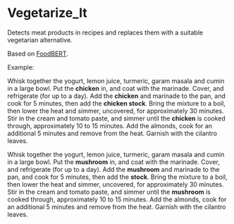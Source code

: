 # Vegetarize_It

Detects meat products in recipes and replaces them with a suitable vegetarian alternative.

Based on [FoodBERT](https://github.com/ChantalMP/Exploiting-Food-Embeddings-for-Ingredient-Substitution).

Example:

Whisk together the yogurt, lemon juice, turmeric, garam masala and cumin in a large bowl. Put the **chicken** in, and coat with the marinade. Cover, and refrigerate (for up to a day). Add the **chicken** and marinade to the pan, and cook for 5 minutes, then add the **chicken stock**. Bring the mixture to a boil, then lower the heat and simmer, uncovered, for approximately 30 minutes. Stir in the cream and tomato paste, and simmer until the **chicken** is cooked through, approximately 10 to 15 minutes. Add the almonds, cook for an additional 5 minutes and remove from the heat. Garnish with the cilantro leaves.

Whisk together the yogurt, lemon juice, turmeric, garam masala and cumin in a large bowl. Put the **mushroom** in, and coat with the marinade. Cover, and refrigerate (for up to a day). Add the **mushroom** and marinade to the pan, and cook for 5 minutes, then add the **stock**. Bring the mixture to a boil, then lower the heat and simmer, uncovered, for approximately 30 minutes. Stir in the cream and tomato paste, and simmer until the **mushroom** is cooked through, approximately 10 to 15 minutes. Add the almonds, cook for an additional 5 minutes and remove from the heat. Garnish with the cilantro leaves.
